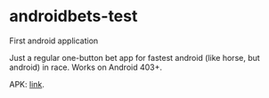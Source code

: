 # androidbets-test
First android application

Just a regular one-button bet app for fastest android (like horse, but android) in race. Works on Android 403+.

APK: [link](https://github.com/robben1234/androidbets-test/blob/master/app/build/outputs/apk/app-debug.apk).
